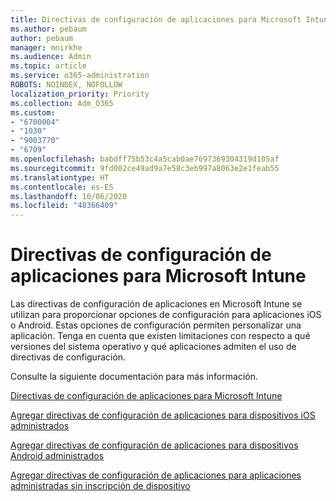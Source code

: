 ```yaml
---
title: Directivas de configuración de aplicaciones para Microsoft Intune
ms.author: pebaum
author: pebaum
manager: mnirkhe
ms.audience: Admin
ms.topic: article
ms.service: o365-administration
ROBOTS: NOINDEX, NOFOLLOW
localization_priority: Priority
ms.collection: Adm_O365
ms.custom:
- "6700004"
- "1030"
- "9003770"
- "6709"
ms.openlocfilehash: babdff75b53c4a5cab0ae7697369304319d105af
ms.sourcegitcommit: 9fd002ce49ad9a7e58c3eb997a8063e2e1feab55
ms.translationtype: HT
ms.contentlocale: es-ES
ms.lasthandoff: 10/06/2020
ms.locfileid: "48366409"
---
```

# <a name="app-configuration-policies-for-microsoft-intune"></a>Directivas de configuración de aplicaciones para Microsoft Intune

Las directivas de configuración de aplicaciones en Microsoft Intune se utilizan para proporcionar opciones de configuración para aplicaciones iOS o Android. Estas opciones de configuración permiten personalizar una aplicación. Tenga en cuenta que existen limitaciones con respecto a qué versiones del sistema operativo y qué aplicaciones admiten el uso de directivas de configuración.

Consulte la siguiente documentación para más información.

[Directivas de configuración de aplicaciones para Microsoft Intune](https://docs.microsoft.com/intune/app-configuration-policies-overview)  

[Agregar directivas de configuración de aplicaciones para dispositivos iOS administrados](https://docs.microsoft.com/intune/app-configuration-policies-use-ios)  

[Agregar directivas de configuración de aplicaciones para dispositivos Android administrados](https://docs.microsoft.com/intune/app-configuration-policies-use-android)

[Agregar directivas de configuración de aplicaciones para aplicaciones administradas sin inscripción de dispositivo](https://docs.microsoft.com/intune/app-configuration-policies-managed-app)
